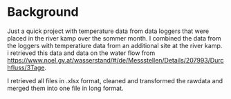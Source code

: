 # Background
Just a quick project with temperature data from data loggers that were placed in the river kamp over the sommer month. I combined the data from the loggers with temperatiure data from an additional site at the river kamp. i retrieved this data and data on the water flow from https://www.noel.gv.at/wasserstand/#/de/Messstellen/Details/207993/Durchfluss/3Tage. 

I retrieved all files in .xlsx format, cleaned and transformed the rawdata and merged them into one file in long format. 
